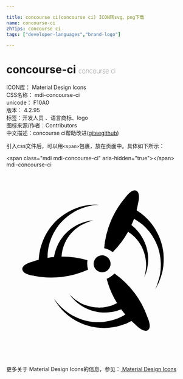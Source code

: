 ```yaml
---

title: concourse ci(concourse ci) ICON转svg、png下载
name: concourse-ci
zhTips: concourse ci
tags: ["developer-languages","brand-logo"]

---
```


# concourse-ci  <small style="font-size: 60%;font-weight: 100">concourse ci</small>


<div class="detail-page">
<p>
<span>
ICON库：
<span class="badge-secondary badge">Material Design Icons</span> 
</span>
<br/>
<span>
CSS名称：
<span class="badge-secondary badge">mdi-concourse-ci</span> 
</span>
<br/>
<span>
unicode：
<span class="badge-secondary badge">F10A0</span> 
<copy-btn content='F10A0' btn-title=""></copy-btn>
<copy-btn :content='String.fromCodePoint(parseInt("F10A0", 16))' btn-title="复制U"></copy-btn>
</span>
<br/>
<span>
版本：
<span class="badge-secondary badge">4.2.95</span> 
</span><br/><span>标签：<span class="badge-light badge"><router-link to="/tags/developer-languages.html">开发人员 、语言</router-link></span><span class="badge-light badge"><router-link to="/tags/brand-logo.html">商标、logo</router-link></span></span>
<br/>
<span>图标来源/作者：<span class="badge-light badge">Contributors</span></span> 
<br/>
<span class="zh-detail">中文描述：<span class="badge-primary badge">concourse ci</span><span class="help-link"><span>帮助改进</span>(<a href="https://gitee.com/liuwave/icon-helper/edit/master/json/material/concourse-ci.json" target="_blank" rel="noopener noreferrer">gitee</a><a href="https://github.com/liuwave/icon-helper/edit/master/json/material/concourse-ci.json" target="_blank" rel="noopener noreferrer">github</a></span>)</span><br/>
</p>
</div>
<div class="alert alert-dark">
  <i class="mdi mdi-concourse-ci mdi-48px"></i>
  <i class="mdi mdi-concourse-ci mdi-36px"></i>
  <i class="mdi mdi-concourse-ci mdi-24px"></i>
  <i class="mdi mdi-concourse-ci mdi-18px"></i>
</div>
<div>
  <p>引入css文件后，可以用<code>&lt;span&gt;</code>包裹，放在页面中。具体如下所示：    
  </p>
  <div class="alert alert-primary" style="font-size: 14px">
    &lt;span class="mdi mdi-concourse-ci" aria-hidden="true"&gt;&lt;/span&gt;
    <copy-btn content='<span class="mdi mdi-concourse-ci" aria-hidden="true"></span>'></copy-btn>
  </div>
  <div class="alert alert-secondary">
    <i class="mdi mdi-concourse-ci"
    style="font-size: 24px"
    aria-hidden="true"></i> mdi-concourse-ci
    <copy-btn content="mdi-concourse-ci" btn-title="复制图标名称"></copy-btn>
  </div>
</div>
<div id="svg" class="svg-wrap">
<svg xmlns="http://www.w3.org/2000/svg" viewBox="0 0 24 24"><path d="M10.94 12.09A1.06 1.06 0 1 0 11.91 10.95A1.06 1.06 0 0 0 10.94 12.09M13.54 13.21A2.62 2.62 0 0 1 12.58 13.88L12.57 13.89A11.17 11.17 0 0 0 13.87 16.92A4.83 4.83 0 0 1 12.92 17.3A4.9 4.9 0 0 1 12.24 17.44L12.16 17.45L12.06 17.46L11.87 17.47C11.75 17.47 11.64 17.5 11.5 17.47A5 5 0 0 1 10.79 17.4A5.13 5.13 0 0 1 10.09 17.23A4.78 4.78 0 0 1 9.46 17A5 5 0 0 1 8.93 16.68A4.45 4.45 0 0 1 8.5 16.38C8.38 16.29 8.28 16.19 8.2 16.12L7.95 15.87C7.95 15.87 8 15.97 8.16 16.15C8.24 16.23 8.32 16.34 8.44 16.45A4.93 4.93 0 0 0 8.82 16.82A5.21 5.21 0 0 0 9.33 17.2A5.08 5.08 0 0 0 9.96 17.56A5.43 5.43 0 0 0 10.68 17.85A5.5 5.5 0 0 0 11.46 18.03C11.6 18.06 11.74 18.07 11.88 18.08L12.07 18.1H12.27A5.5 5.5 0 0 0 13.07 18.05A5.61 5.61 0 0 0 14.39 17.7Q14.63 18.03 14.9 18.34L14.87 18.36L14.66 18.5H14.62C14.59 18.53 14.67 18.5 14.66 18.5H14.64L14.58 18.54L14.44 18.61L14.37 18.64L14.33 18.66L14.32 18.67H14.31C14.3 18.68 14.36 18.66 14.33 18.67H14.32L14.17 18.74Q14.09 18.77 14 18.81V18.82L13.93 18.84L13.84 18.87A6.5 6.5 0 0 1 12.25 19.26A6.4 6.4 0 0 1 11.31 19.3H11.19L11.07 19.29L10.81 19.27C10.65 19.24 10.5 19.23 10.33 19.2A6.59 6.59 0 0 1 8.5 18.57C8.35 18.5 8.21 18.43 8.08 18.35C7.95 18.27 7.83 18.19 7.71 18.11A6.64 6.64 0 0 1 7.07 17.6A6.35 6.35 0 0 1 6.57 17.11C6.43 16.96 6.32 16.82 6.22 16.7C6.13 16.58 6.06 16.5 6 16.42L5.94 16.32L6 16.43C6.04 16.5 6.1 16.6 6.18 16.73C6.26 16.86 6.36 17 6.5 17.18A6.5 6.5 0 0 0 6.94 17.73A6.86 6.86 0 0 0 7.55 18.31C7.67 18.41 7.78 18.5 7.91 18.6C8.04 18.7 8.17 18.79 8.31 18.88A7.12 7.12 0 0 0 9.21 19.37A7.2 7.2 0 0 0 10.2 19.74C10.37 19.8 10.55 19.83 10.73 19.87L11 19.92L11.11 19.94L11.25 19.96A7.27 7.27 0 0 0 12.29 20.03A7.38 7.38 0 0 0 14.14 19.77L14.23 19.74L14.28 19.73L14.34 19.71C14.4 19.69 14.46 19.68 14.5 19.66L14.68 19.6L14.85 19.54L15 19.5L15.06 19.45H15.08L15.13 19.43L15.14 19.42L15.17 19.41L15.39 19.3L15.67 19.16C15.86 19.34 16.06 19.5 16.26 19.69C16.26 19.69 17.23 20.69 17.76 20.28C18.26 19.89 17.68 18.68 17.68 18.68A11.2 11.2 0 0 0 13.54 13.21M10.16 11.57L10.15 11.56A11.18 11.18 0 0 0 6.91 11.11A4.72 4.72 0 0 1 7.34 9.39L7.38 9.31L7.42 9.23L7.5 9.06C7.57 8.96 7.62 8.85 7.69 8.75A4.97 4.97 0 0 1 8.14 8.17A5.05 5.05 0 0 1 8.66 7.67A4.77 4.77 0 0 1 9.2 7.27A5.06 5.06 0 0 1 9.74 7A4.88 4.88 0 0 1 10.22 6.78C10.37 6.72 10.5 6.69 10.61 6.66C10.82 6.6 10.95 6.58 10.95 6.58S10.82 6.59 10.6 6.61C10.5 6.63 10.35 6.64 10.19 6.68A4.94 4.94 0 0 0 9.67 6.82A5.34 5.34 0 0 0 9.08 7.05A5.08 5.08 0 0 0 8.45 7.39A5.47 5.47 0 0 0 7.82 7.84A5.55 5.55 0 0 0 7.25 8.41C7.16 8.5 7.08 8.63 7 8.74L6.88 8.89L6.82 8.97L6.76 9.06A5.5 5.5 0 0 0 6.38 9.77A5.61 5.61 0 0 0 5.97 11.14L5.96 11.16C5.7 11.18 5.43 11.21 5.16 11.26V11.12L5.17 10.87V10.82C5.17 10.78 5.16 10.88 5.16 10.87V10.84L5.17 10.77L5.18 10.62L5.19 10.54V10.5H5.2V10.47C5.2 10.46 5.19 10.5 5.19 10.5L5.22 10.32L5.24 10.14L5.25 10.12V10.11L5.24 10.13L5.25 10.12V10.11L5.26 10.07L5.27 9.97A6.5 6.5 0 0 1 6.26 7.59L6.32 7.5L6.39 7.4L6.55 7.19C6.65 7.07 6.74 6.94 6.86 6.82A6.61 6.61 0 0 1 8.37 5.59C8.5 5.5 8.64 5.43 8.77 5.37C8.9 5.29 9.04 5.24 9.17 5.18A6.76 6.76 0 0 1 9.94 4.9A6.5 6.5 0 0 1 10.62 4.74C10.82 4.69 11 4.68 11.15 4.66C11.3 4.64 11.42 4.64 11.5 4.63L11.62 4.62H11.5C11.42 4.62 11.3 4.61 11.15 4.61C11 4.61 10.82 4.61 10.61 4.63A6.41 6.41 0 0 0 9.9 4.73A7.03 7.03 0 0 0 9.08 4.93C8.94 5 8.79 5.03 8.65 5.09C8.5 5.14 8.35 5.21 8.2 5.28A7.26 7.26 0 0 0 7.31 5.78A7.33 7.33 0 0 0 6.47 6.42C6.33 6.54 6.2 6.68 6.07 6.8L5.9 7L5.82 7.09L5.72 7.19A7.25 7.25 0 0 0 5.12 8.04A7.38 7.38 0 0 0 4.36 9.75L4.33 9.84L4.32 9.89L4.3 9.95L4.25 10.13L4.21 10.29L4.18 10.5L4.15 10.63C4.14 10.65 4.14 10.67 4.14 10.7L4.13 10.72V10.78L4.12 10.81L4.09 11.06L4.05 11.5C3.79 11.57 3.53 11.65 3.28 11.74C3.28 11.74 1.93 12.05 2 12.72C2.08 13.35 3.41 13.5 3.41 13.5A11.21 11.21 0 0 0 10.24 12.74A2.62 2.62 0 0 1 10.16 11.57M19.7 10.84A7.19 7.19 0 0 0 19.53 9.79C19.5 9.62 19.43 9.45 19.38 9.27L19.3 9.03L19.26 8.91L19.21 8.77A7.23 7.23 0 0 0 18.75 7.83A7.35 7.35 0 0 0 17.62 6.35L17.55 6.28L17.5 6.25L17.47 6.2L17.33 6.08L17.21 5.97L17.06 5.85L16.94 5.75L16.89 5.7L16.88 5.69H16.87L16.83 5.66L16.8 5.64L16.59 5.5L16.32 5.31Q16.42 4.88 16.5 4.45S16.88 3.11 16.25 2.85C15.67 2.61 14.91 3.72 14.91 3.72A11.21 11.21 0 0 0 12.25 10.05A2.63 2.63 0 0 1 13.32 10.55A11.2 11.2 0 0 0 15.25 8A4.73 4.73 0 0 1 16.08 8.66A4.81 4.81 0 0 1 16.53 9.19L16.58 9.25L16.63 9.33L16.74 9.5C16.8 9.59 16.86 9.69 16.92 9.8A4.89 4.89 0 0 1 17.4 11.16A4.78 4.78 0 0 1 17.5 11.83A4.88 4.88 0 0 1 17.5 12.44A4.76 4.76 0 0 1 17.44 12.96C17.42 13.11 17.39 13.25 17.36 13.36C17.31 13.57 17.27 13.7 17.27 13.7L17.41 13.37C17.45 13.26 17.5 13.14 17.54 13A5.06 5.06 0 0 0 17.67 12.46A5.34 5.34 0 0 0 17.75 11.83A5.04 5.04 0 0 0 17.76 11.11A5.38 5.38 0 0 0 17.43 9.57C17.38 9.44 17.32 9.31 17.27 9.19L17.18 9L17.14 8.93L17.09 8.83A5.53 5.53 0 0 0 15.67 7.16C15.79 6.9 15.89 6.65 16 6.38L16.03 6.41L16.25 6.53L16.28 6.54V6.55H16.29C16.32 6.57 16.24 6.5 16.25 6.53H16.26L16.27 6.54L16.33 6.58L16.45 6.66L16.5 6.71L16.56 6.73L16.57 6.74H16.58L16.56 6.73H16.57L16.71 6.84L16.85 6.94L16.87 6.96L16.86 6.95L16.87 6.96L16.91 7L17 7.05A6.46 6.46 0 0 1 18.6 9.05L18.65 9.15L18.71 9.27L18.82 9.5C18.87 9.65 18.94 9.79 19 9.95A6.69 6.69 0 0 1 19.24 10.9A6.78 6.78 0 0 1 19.35 11.86C19.36 12 19.36 12.17 19.35 12.32C19.35 12.5 19.34 12.62 19.33 12.77A6.79 6.79 0 0 1 19.2 13.58A6.4 6.4 0 0 1 19 14.25C18.96 14.45 18.89 14.62 18.84 14.76C18.78 14.9 18.73 15 18.7 15.07L18.64 15.19L18.71 15.08C18.75 15 18.81 14.91 18.88 14.78C18.95 14.64 19.04 14.5 19.12 14.29A6.5 6.5 0 0 0 19.37 13.62A6.93 6.93 0 0 0 19.59 12.81C19.61 12.66 19.64 12.5 19.66 12.35C19.68 12.19 19.7 12.03 19.7 11.87A7.1 7.1 0 0 0 19.69 10.84" /></svg>
</div>
<detail full-name='mdi-concourse-ci'></detail>
    
<div><p>更多关于 Material Design Icons的信息，参见：<a target="_blank" href="https://iconhelper.cn/material.html"> Material Design Icons</a>
</p></div>
